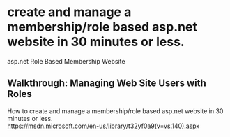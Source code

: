 # create and manage a membership/role based asp.net website in 30 minutes or less.
asp.net Role Based Membership Website

## Walkthrough: Managing Web Site Users with Roles     
How to create and manage a membership/role based asp.net website in 30 minutes or less.     
https://msdn.microsoft.com/en-us/library/t32yf0a9(v=vs.140).aspx
